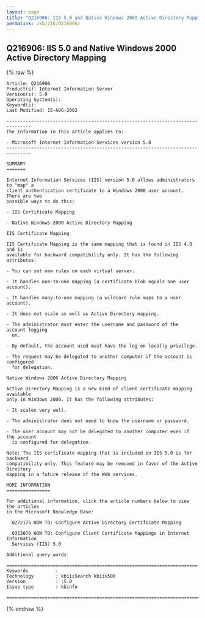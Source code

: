 ```yaml
---
layout: page
title: "Q216906: IIS 5.0 and Native Windows 2000 Active Directory Mapping"
permalink: /kb/216/Q216906/
---
```


## Q216906: IIS 5.0 and Native Windows 2000 Active Directory Mapping

{% raw %}

	Article: Q216906
	Product(s): Internet Information Server
	Version(s): 5.0
	Operating System(s): 
	Keyword(s): 
	Last Modified: 15-AUG-2002
	
	-------------------------------------------------------------------------------
	The information in this article applies to:
	
	- Microsoft Internet Information Services version 5.0 
	-------------------------------------------------------------------------------
	
	SUMMARY
	=======
	
	Internet Information Services (IIS) version 5.0 allows administrators to "map" a
	client authentication certificate to a Windows 2000 user account. There are two
	possible ways to do this:
	
	- IIS Certificate Mapping
	
	- Native Windows 2000 Active Directory Mapping
	
	IIS Certificate Mapping
	
	IIS Certificate Mapping is the same mapping that is found in IIS 4.0 and is
	available for backward compatibility only. It has the following attributes:
	
	- You can set new rules on each virtual server.
	
	- It handles one-to-one mapping (a certificate blob equals one user account).
	
	- It handles many-to-one mapping (a wildcard rule maps to a user account).
	
	- It does not scale as well as Active Directory mapping.
	
	- The administrator must enter the username and password of the account logging
	  on.
	
	- By default, the account used must have the log on locally privilege.
	
	- The request may be delegated to another computer if the account is configured
	  for delegation.
	
	Native Windows 2000 Active Directory Mapping
	
	Active Directory Mapping is a new kind of client certificate mapping available
	only in Windows 2000. It has the following attributes:
	
	- It scales very well.
	
	- The administrator does not need to know the username or password.
	
	- The user account may not be delegated to another computer even if the account
	  is configured for delegation.
	
	Note: The IIS certificate mapping that is included in IIS 5.0 is for backward
	compatibility only. This feature may be removed in favor of the Active Directory
	mapping in a future release of the Web services.
	
	MORE INFORMATION
	================
	
	For additional information, click the article numbers below to view the articles
	in the Microsoft Knowledge Base:
	
	  Q272175 HOW TO: Configure Active Directory Certificate Mapping
	
	  Q313070 HOW TO: Configure Client Certificate Mappings in Internet Information
	  Services (IIS) 5.0
	
	Additional query words:
	
	======================================================================
	Keywords          :  
	Technology        : kbiisSearch kbiis500
	Version           : :5.0
	Issue type        : kbinfo
	
	=============================================================================
	

{% endraw %}
